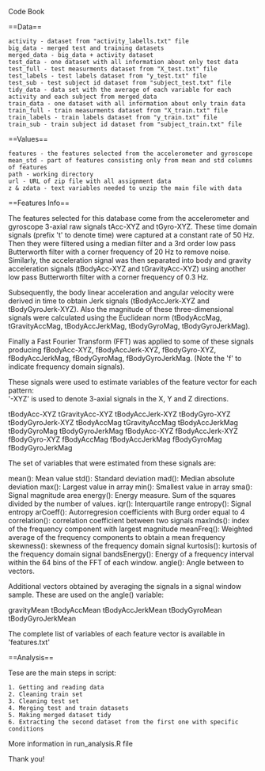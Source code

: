 Code Book

==Data==

    activity - dataset from "activity_labells.txt" file
    big_data - merged test and training datasets
    merged_data - big_data + activity dataset
    test_data - one dataset with all information about only test data
    test_full - test measurments dataset from "X_test.txt" file  
    test_labels - test labels dataset from "y_test.txt" file
    test_sub - test subject id dataset from "subject_test.txt" file
    tidy_data - data set with the average of each variable for each activity and each subject from merged_data
    train_data - one dataset with all information about only train data
    train_full - train measurments dataset from "X_train.txt" file
    train_labels - train labels dataset from "y_train.txt" file
    train_sub - train subject id dataset from "subject_train.txt" file

==Values==

    features - the features selected from the accelerometer and gyroscope
    mean_std - part of features consisting only from mean and std columns of features
    path - working directory
    url - URL of zip file with all assignment data
    z & zdata - text variables needed to unzip the main file with data
    
==Features Info==

   The features selected for this database come from the accelerometer and gyroscope 3-axial raw signals tAcc-XYZ and tGyro-XYZ. These time domain signals (prefix 't' to denote time) were captured at a constant rate of 50 Hz. Then they were filtered using a median filter and a 3rd order low pass Butterworth filter with a corner frequency of 20 Hz to remove noise. Similarly, the acceleration signal was then separated into body and gravity acceleration signals (tBodyAcc-XYZ and tGravityAcc-XYZ) using another low pass Butterworth filter with a corner frequency of 0.3 Hz. 

Subsequently, the body linear acceleration and angular velocity were derived in time to obtain Jerk signals (tBodyAccJerk-XYZ and tBodyGyroJerk-XYZ). Also the magnitude of these three-dimensional signals were calculated using the Euclidean norm (tBodyAccMag, tGravityAccMag, tBodyAccJerkMag, tBodyGyroMag, tBodyGyroJerkMag). 

Finally a Fast Fourier Transform (FFT) was applied to some of these signals producing fBodyAcc-XYZ, fBodyAccJerk-XYZ, fBodyGyro-XYZ, fBodyAccJerkMag, fBodyGyroMag, fBodyGyroJerkMag. (Note the 'f' to indicate frequency domain signals). 

These signals were used to estimate variables of the feature vector for each pattern:  
'-XYZ' is used to denote 3-axial signals in the X, Y and Z directions.

tBodyAcc-XYZ
tGravityAcc-XYZ
tBodyAccJerk-XYZ
tBodyGyro-XYZ
tBodyGyroJerk-XYZ
tBodyAccMag
tGravityAccMag
tBodyAccJerkMag
tBodyGyroMag
tBodyGyroJerkMag
fBodyAcc-XYZ
fBodyAccJerk-XYZ
fBodyGyro-XYZ
fBodyAccMag
fBodyAccJerkMag
fBodyGyroMag
fBodyGyroJerkMag

The set of variables that were estimated from these signals are: 

mean(): Mean value
std(): Standard deviation
mad(): Median absolute deviation 
max(): Largest value in array
min(): Smallest value in array
sma(): Signal magnitude area
energy(): Energy measure. Sum of the squares divided by the number of values. 
iqr(): Interquartile range 
entropy(): Signal entropy
arCoeff(): Autorregresion coefficients with Burg order equal to 4
correlation(): correlation coefficient between two signals
maxInds(): index of the frequency component with largest magnitude
meanFreq(): Weighted average of the frequency components to obtain a mean frequency
skewness(): skewness of the frequency domain signal 
kurtosis(): kurtosis of the frequency domain signal 
bandsEnergy(): Energy of a frequency interval within the 64 bins of the FFT of each window.
angle(): Angle between to vectors.

Additional vectors obtained by averaging the signals in a signal window sample. These are used on the angle() variable:

gravityMean
tBodyAccMean
tBodyAccJerkMean
tBodyGyroMean
tBodyGyroJerkMean

The complete list of variables of each feature vector is available in 'features.txt'

==Analysis==

Tese are the main steps in script:

    1. Getting and reading data
    2. Cleaning train set
    3. Cleaning test set
    4. Merging test and train datasets
    5. Making merged dataset tidy
    6. Extracting the second dataset from the first one with specific conditions

More information in run_analysis.R file

Thank you!
